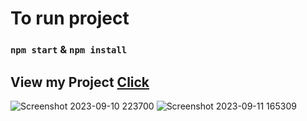 # To run project

### `npm start` & `npm install`

## View my Project  [Click](https://cuisines-app.netlify.app)

![Screenshot 2023-09-10 223700](https://github.com/amanr-dev/food-cuisines/assets/124811276/45ab4637-85aa-46ce-b39e-c247ab257fa2)
![Screenshot 2023-09-11 165309](https://github.com/amanr-dev/food-cuisines/assets/124811276/64cb0df4-edb4-43a9-b51d-9ee95f4c7c13)
